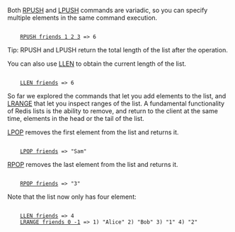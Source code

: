 Both [RPUSH](#help) and [LPUSH](#help) commands are variadic, so you can specify multiple elements in the same command execution.

<pre><code>
    <a href="#run">RPUSH friends 1 2 3</a> => 6
</code></pre>

<span class="tip">
Tip: RPUSH and LPUSH return the total length of the list after the operation.
</span>

You can also use [LLEN](#help) to obtain the current length of the list.

<pre><code>
    <a href="#run">LLEN friends</a> => 6
</code></pre>

So far we explored the commands that let you add elements to the list,
and [LRANGE](#help) that let you inspect ranges of the list. A fundamental
functionality of Redis lists is the ability to remove, and return to the
client at the same time, elements in the head or the tail of the list.

[LPOP](#help) removes the first element from the list and returns it.

<pre><code>
    <a href="#run">LPOP friends</a> => "Sam"
</code></pre>

[RPOP](#help) removes the last element from the list and returns it.

<pre><code>
    <a href="#run">RPOP friends</a> => "3"
</code></pre>

Note that the list now only has four element:

<pre><code>
    <a href="#run">LLEN friends</a> => 4
    <a href="#run">LRANGE friends 0 -1</a> => 1) "Alice" 2) "Bob" 3) "1" 4) "2"
</code></pre>
